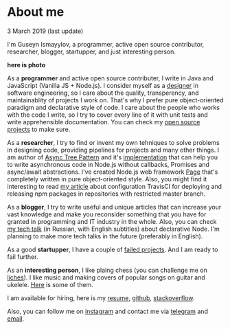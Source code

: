 # About me
<div class="date">3 March 2019 (last update)</div>

I'm Guseyn Ismayylov, a programmer, active open source contributor, researcher, blogger, startupper, and just interesting person.

**here is photo**

As a **programmer** and active open source contributer, I write in Java and JavaScript (Vanilla JS + Node.js). I consider myself as a [designer](https://www.yegor256.com/2014/10/26/hacker-vs-programmer-mentality.html) in software engineering, so I care about the quality, transperency, and maintainablity of projects I work on. That's why I prefer pure object-oriented paradigm and declarative style of code. I care about the people who works with the code I write, so I try to cover every line of it with unit tests and write apprehensible documentation. You can check my [open source projects](/../stuff/projects) to make sure.

As a **researcher**, I try to find or invent my own tehniques to solve problems in designing code, providing pipelines for projects and many other things. I am author of [Async Tree Pattern](https://github.com/Guseyn/async-tree-patern/blob/master/Async_Tree_Patern.pdf) and it's [implementation](https://github.com/Guseyn/cutie) that can help you to write asynchronous code in Node.js without callbacks, Promises and async/await abstractions. I've created Node.js web framework [Page](https://github.com/Guseyn/page) that's completely written in pure object-oriented style. Also, you might find it interesting to read [my article](/../posts/travis-config) about configuration TravisCI for deploying and releasing npm packages in repositories with restricted master branch.

As a **blogger**, I try to write useful and unique articles that can increase your vast knowledge and make you reconsider something that you have for granted in programming and IT industry in the whole. Also, you can check [my tech talk](/../stuff/talks#declarative-node) (in Russian, with English subtitles) about declarative Node. I'm planning to make more tech talks in the future (preferably in English).

As a good **startupper**, I have a couple of [failed projects](/../stuff/projects#mypreviousprojects). And I am ready to fail further.

As an **interesting person**, I like plaing chess (you can challenge me on [liches](https://lichess.org/@/guseyn1245)). I like music and making covers of popular songs on guitar and ukelele. [Here](/../stuff/covers) is some of them.

I am available for hiring, here is my [resume](/../stuff/resume), [github](http://github.com/Guseyn), [stackoverflow](https://stackoverflow.com/users/8568641/guseyn-ismayylov).

Also, you can follow me on [instagram](https://www.instagram.com/guseynismayilov/) and contact me via [telegram](https://t.me/guseyn) and [email](mailto:guseynism@gmail.com).

